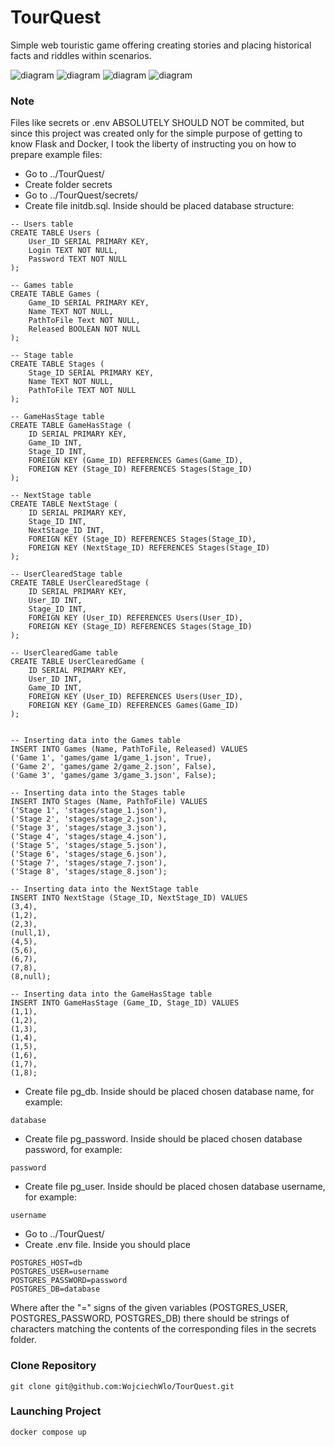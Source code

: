 # TourQuest
Simple web touristic game offering creating stories and placing historical facts and riddles within scenarios.

![diagram](GameLoginWindow.png)
![diagram](GameSelectWindow.png)
![diagram](GameStandard0.png)
![diagram](GameQuest.png)


### Note
Files like secrets or .env ABSOLUTELY SHOULD NOT be commited, but since this project was created only for the simple purpose of getting to know Flask and Docker, I took the liberty of instructing you on how to prepare example files:
* Go to ../TourQuest/
* Create folder secrets
* Go to ../TourQuest/secrets/
* Create file initdb.sql. Inside should be placed database structure:
```
-- Users table
CREATE TABLE Users (
    User_ID SERIAL PRIMARY KEY,
    Login TEXT NOT NULL,
    Password TEXT NOT NULL
);

-- Games table
CREATE TABLE Games (
    Game_ID SERIAL PRIMARY KEY,
    Name TEXT NOT NULL,
	PathToFile Text NOT NULL,
    Released BOOLEAN NOT NULL
);

-- Stage table
CREATE TABLE Stages (
    Stage_ID SERIAL PRIMARY KEY,
	Name TEXT NOT NULL,
    PathToFile TEXT NOT NULL
);

-- GameHasStage table
CREATE TABLE GameHasStage (
    ID SERIAL PRIMARY KEY,
    Game_ID INT,
    Stage_ID INT,
    FOREIGN KEY (Game_ID) REFERENCES Games(Game_ID),
    FOREIGN KEY (Stage_ID) REFERENCES Stages(Stage_ID)
);

-- NextStage table
CREATE TABLE NextStage (
    ID SERIAL PRIMARY KEY,
    Stage_ID INT,
    NextStage_ID INT,
    FOREIGN KEY (Stage_ID) REFERENCES Stages(Stage_ID),
    FOREIGN KEY (NextStage_ID) REFERENCES Stages(Stage_ID)
);

-- UserClearedStage table
CREATE TABLE UserClearedStage (
    ID SERIAL PRIMARY KEY,
    User_ID INT,
    Stage_ID INT,
    FOREIGN KEY (User_ID) REFERENCES Users(User_ID),
    FOREIGN KEY (Stage_ID) REFERENCES Stages(Stage_ID)
);

-- UserClearedGame table
CREATE TABLE UserClearedGame (
    ID SERIAL PRIMARY KEY,
    User_ID INT,
    Game_ID INT,
    FOREIGN KEY (User_ID) REFERENCES Users(User_ID),
    FOREIGN KEY (Game_ID) REFERENCES Games(Game_ID)
);


-- Inserting data into the Games table
INSERT INTO Games (Name, PathToFile, Released) VALUES
('Game 1', 'games/game 1/game_1.json', True),
('Game 2', 'games/game 2/game_2.json', False),
('Game 3', 'games/game 3/game_3.json', False);

-- Inserting data into the Stages table
INSERT INTO Stages (Name, PathToFile) VALUES
('Stage 1', 'stages/stage_1.json'),
('Stage 2', 'stages/stage_2.json'),
('Stage 3', 'stages/stage_3.json'),
('Stage 4', 'stages/stage_4.json'),
('Stage 5', 'stages/stage_5.json'),
('Stage 6', 'stages/stage_6.json'),
('Stage 7', 'stages/stage_7.json'),
('Stage 8', 'stages/stage_8.json');

-- Inserting data into the NextStage table
INSERT INTO NextStage (Stage_ID, NextStage_ID) VALUES
(3,4),
(1,2),
(2,3),
(null,1),
(4,5),
(5,6),
(6,7),
(7,8),
(8,null);

-- Inserting data into the GameHasStage table
INSERT INTO GameHasStage (Game_ID, Stage_ID) VALUES
(1,1),
(1,2),
(1,3),
(1,4),
(1,5),
(1,6),
(1,7),
(1,8);
```
* Create file pg_db. Inside should be placed chosen database name, for example:
```
database
```
* Create file pg_password. Inside should be placed chosen database password, for example:
```
password
```
* Create file pg_user. Inside should be placed chosen database username, for example:
```
username
```
* Go to ../TourQuest/
* Create .env file. Inside you should place
```
POSTGRES_HOST=db
POSTGRES_USER=username
POSTGRES_PASSWORD=password
POSTGRES_DB=database
```
Where after the "=" signs of the given variables (POSTGRES_USER, POSTGRES_PASSWORD, POSTGRES_DB) there should be strings of characters matching the contents of the corresponding files in the secrets folder.


### Clone Repository
```
git clone git@github.com:WojciechWlo/TourQuest.git
```

### Launching Project
```
docker compose up
```
